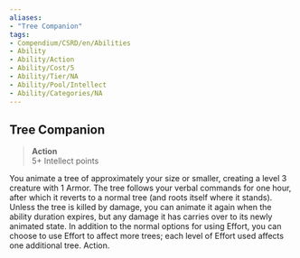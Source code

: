 ```yaml
---
aliases:
- "Tree Companion"
tags:
- Compendium/CSRD/en/Abilities
- Ability
- Ability/Action
- Ability/Cost/5
- Ability/Tier/NA
- Ability/Pool/Intellect
- Ability/Categories/NA
---
```


  
## Tree Companion  
>**Action**  
>5+ Intellect points
  
You animate a tree of approximately your size or smaller, creating a level 3 creature with 1 Armor. The tree follows your verbal commands for one hour, after which it reverts to a normal tree (and roots itself where it stands). Unless the tree is killed by damage, you can animate it again when the ability duration expires, but any damage it has carries over to its newly animated state. In addition to the normal options for using Effort, you can choose to use Effort to affect more trees; each level of Effort used affects one additional tree. Action.